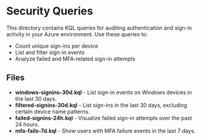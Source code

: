 # Security Queries

This directory contains KQL queries for auditing authentication and sign-in activity in your Azure environment. Use these queries to:

- Count unique sign-ins per device  
- List and filter sign-in events  
- Analyze failed and MFA-related sign-in attempts  

## Files

- **windows-signins-30d.kql** - List sign-in events on Windows devices in the last 30 days.  
- **filtered-signins-30d.kql** - List sign-ins in the last 30 days, excluding certain device name patterns.  
- **failed-signins-24h.kql** - Visualize failed sign-in attempts over the past 24 hours.  
- **mfa-fails-7d.kql** - Show users with MFA failure events in the last 7 days.